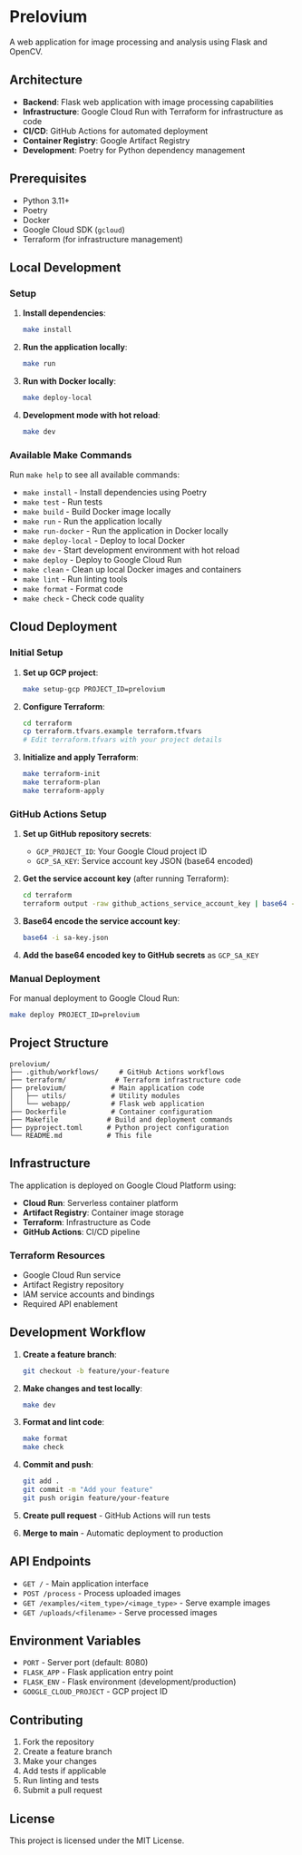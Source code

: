 # Prelovium

A web application for image processing and analysis using Flask and OpenCV.

## Architecture

- **Backend**: Flask web application with image processing capabilities
- **Infrastructure**: Google Cloud Run with Terraform for infrastructure as code
- **CI/CD**: GitHub Actions for automated deployment
- **Container Registry**: Google Artifact Registry
- **Development**: Poetry for Python dependency management

## Prerequisites

- Python 3.11+
- Poetry
- Docker
- Google Cloud SDK (`gcloud`)
- Terraform (for infrastructure management)

## Local Development

### Setup

1. **Install dependencies**:
   ```bash
   make install
   ```

2. **Run the application locally**:
   ```bash
   make run
   ```

3. **Run with Docker locally**:
   ```bash
   make deploy-local
   ```

4. **Development mode with hot reload**:
   ```bash
   make dev
   ```

### Available Make Commands

Run `make help` to see all available commands:

- `make install` - Install dependencies using Poetry
- `make test` - Run tests
- `make build` - Build Docker image locally
- `make run` - Run the application locally
- `make run-docker` - Run the application in Docker locally
- `make deploy-local` - Deploy to local Docker
- `make dev` - Start development environment with hot reload
- `make deploy` - Deploy to Google Cloud Run
- `make clean` - Clean up local Docker images and containers
- `make lint` - Run linting tools
- `make format` - Format code
- `make check` - Check code quality

## Cloud Deployment

### Initial Setup

1. **Set up GCP project**:
   ```bash
   make setup-gcp PROJECT_ID=prelovium
   ```

2. **Configure Terraform**:
   ```bash
   cd terraform
   cp terraform.tfvars.example terraform.tfvars
   # Edit terraform.tfvars with your project details
   ```

3. **Initialize and apply Terraform**:
   ```bash
   make terraform-init
   make terraform-plan
   make terraform-apply
   ```

### GitHub Actions Setup

1. **Set up GitHub repository secrets**:
   - `GCP_PROJECT_ID`: Your Google Cloud project ID
   - `GCP_SA_KEY`: Service account key JSON (base64 encoded)

2. **Get the service account key** (after running Terraform):
   ```bash
   cd terraform
   terraform output -raw github_actions_service_account_key | base64 -d > sa-key.json
   ```

3. **Base64 encode the service account key**:
   ```bash
   base64 -i sa-key.json
   ```

4. **Add the base64 encoded key to GitHub secrets** as `GCP_SA_KEY`

### Manual Deployment

For manual deployment to Google Cloud Run:

```bash
make deploy PROJECT_ID=prelovium
```

## Project Structure

```
prelovium/
├── .github/workflows/     # GitHub Actions workflows
├── terraform/            # Terraform infrastructure code
├── prelovium/           # Main application code
│   ├── utils/           # Utility modules
│   └── webapp/          # Flask web application
├── Dockerfile           # Container configuration
├── Makefile            # Build and deployment commands
├── pyproject.toml      # Python project configuration
└── README.md           # This file
```

## Infrastructure

The application is deployed on Google Cloud Platform using:

- **Cloud Run**: Serverless container platform
- **Artifact Registry**: Container image storage
- **Terraform**: Infrastructure as Code
- **GitHub Actions**: CI/CD pipeline

### Terraform Resources

- Google Cloud Run service
- Artifact Registry repository
- IAM service accounts and bindings
- Required API enablement

## Development Workflow

1. **Create a feature branch**:
   ```bash
   git checkout -b feature/your-feature
   ```

2. **Make changes and test locally**:
   ```bash
   make dev
   ```

3. **Format and lint code**:
   ```bash
   make format
   make check
   ```

4. **Commit and push**:
   ```bash
   git add .
   git commit -m "Add your feature"
   git push origin feature/your-feature
   ```

5. **Create pull request** - GitHub Actions will run tests

6. **Merge to main** - Automatic deployment to production

## API Endpoints

- `GET /` - Main application interface
- `POST /process` - Process uploaded images
- `GET /examples/<item_type>/<image_type>` - Serve example images
- `GET /uploads/<filename>` - Serve processed images

## Environment Variables

- `PORT` - Server port (default: 8080)
- `FLASK_APP` - Flask application entry point
- `FLASK_ENV` - Flask environment (development/production)
- `GOOGLE_CLOUD_PROJECT` - GCP project ID

## Contributing

1. Fork the repository
2. Create a feature branch
3. Make your changes
4. Add tests if applicable
5. Run linting and tests
6. Submit a pull request

## License

This project is licensed under the MIT License. 
